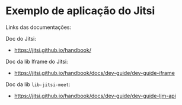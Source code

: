 # Exemplo de aplicação do Jitsi

Links das documentações:

Doc do Jitsi:
- https://jitsi.github.io/handbook/

Doc da lib Iframe do Jitsi:
- https://jitsi.github.io/handbook/docs/dev-guide/dev-guide-iframe

Doc da lib `lib-jitsi-meet`:
- https://jitsi.github.io/handbook/docs/dev-guide/dev-guide-ljm-api